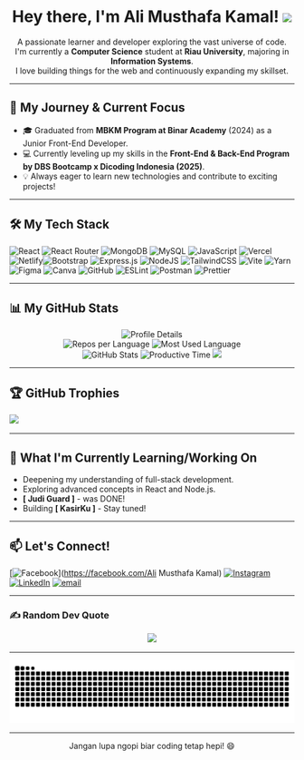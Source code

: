 
<div align="center">
  <h1><b>Hey there, I'm Ali Musthafa Kamal!</b> <img src="https://media.giphy.com/media/hvRJCLFzcasrR4ia7z/giphy.gif" width="30px"></h1>
  <p>
    A passionate learner and developer exploring the vast universe of code. <br />
    I'm currently a <strong>Computer Science</strong> student at <strong>Riau University</strong>, majoring in <strong>Information Systems</strong>. <br />
    I love building things for the web and continuously expanding my skillset.
  </p>
</div>

---

## 🚀 My Journey & Current Focus

- 🎓 Graduated from **MBKM Program at Binar Academy** (2024) as a Junior Front-End Developer.  
- 💻 Currently leveling up my skills in the **Front-End & Back-End Program by DBS Bootcamp x Dicoding Indonesia (2025)**.  
- 💡 Always eager to learn new technologies and contribute to exciting projects!

---

## 🛠️ My Tech Stack

![React](https://img.shields.io/badge/react-%2320232a.svg?style=flat&logo=react&logoColor=%2361DAFB) ![React Router](https://img.shields.io/badge/React_Router-CA4245?style=flat&logo=react-router&logoColor=white) ![MongoDB](https://img.shields.io/badge/MongoDB-%234ea94b.svg?style=flat&logo=mongodb&logoColor=white) ![MySQL](https://img.shields.io/badge/mysql-4479A1.svg?style=flat&logo=mysql&logoColor=white) ![JavaScript](https://img.shields.io/badge/javascript-%23323330.svg?style=flat&logo=javascript&logoColor=%23F7DF1E) ![Vercel](https://img.shields.io/badge/vercel-%23000000.svg?style=flat&logo=vercel&logoColor=white) ![Netlify](https://img.shields.io/badge/netlify-%23000000.svg?style=flat&logo=netlify&logoColor=#00C7B7)![Bootstrap](https://img.shields.io/badge/bootstrap-%238511FA.svg?style=flat&logo=bootstrap&logoColor=white) ![Express.js](https://img.shields.io/badge/express.js-%23404d59.svg?style=flat&logo=express&logoColor=%2361DAFB) ![NodeJS](https://img.shields.io/badge/node.js-6DA55F?style=flat&logo=node.js&logoColor=white) ![TailwindCSS](https://img.shields.io/badge/tailwindcss-%2338B2AC.svg?style=flat&logo=tailwind-css&logoColor=white) ![Vite](https://img.shields.io/badge/vite-%23646CFF.svg?style=flat&logo=vite&logoColor=white) ![Yarn](https://img.shields.io/badge/yarn-%232C8EBB.svg?style=flat&logo=yarn&logoColor=white) ![Figma](https://img.shields.io/badge/figma-%23F24E1E.svg?style=flat&logo=figma&logoColor=white) ![Canva](https://img.shields.io/badge/Canva-%2300C4CC.svg?style=flat&logo=Canva&logoColor=white) ![GitHub](https://img.shields.io/badge/github-%23121011.svg?style=flat&logo=github&logoColor=white) ![ESLint](https://img.shields.io/badge/ESLint-4B3263?style=flat&logo=eslint&logoColor=white) ![Postman](https://img.shields.io/badge/Postman-FF6C37?style=flat&logo=postman&logoColor=white) ![Prettier](https://img.shields.io/badge/prettier-%23F7B93E.svg?style=flat&logo=prettier&logoColor=black)

---

## 📊 My GitHub Stats

<div align="center">
  <img src="https://github-profile-summary-cards.vercel.app/api/cards/profile-details?username=kamaldev10&theme=moonlight" alt="Profile Details" />
</div>

<div align="center">
  <img src="https://github-profile-summary-cards.vercel.app/api/cards/repos-per-language?username=kamaldev10&theme=moonlight" alt="Repos per Language" />
  <img src="https://github-profile-summary-cards.vercel.app/api/cards/most-commit-language?username=kamaldev10&theme=moonlight" alt="Most Used Language" />
</div>

<div align="center">
  <img src="https://github-profile-summary-cards.vercel.app/api/cards/stats?username=kamaldev10&theme=moonlight" alt="GitHub Stats" />
  <img src="https://github-profile-summary-cards.vercel.app/api/cards/productive-time?username=kamaldev10&theme=moonlight&utcOffset=7" alt="Productive Time" />
<img src="https://nirzak-streak-stats.vercel.app/?user=kamaldev10&theme=radical&hide_border=true"/>
</div>

---

## 🏆 GitHub Trophies
![](https://github-profile-trophy.vercel.app/?username=kamaldev10&theme=radical&no-frame=true&no-bg=false&margin-w=4)

---

## 🌱 What I'm Currently Learning/Working On

- Deepening my understanding of full-stack development.
- Exploring advanced concepts in React and Node.js.
- **[ Judi Guard ]** - was DONE!
- Building **[ KasirKu ]** - Stay tuned!

---

## 📫 Let's Connect!
[![Facebook](https://img.shields.io/badge/Facebook-%231877F2.svg?logo=Facebook&logoColor=white)](https://facebook.com/Ali Musthafa Kamal) [![Instagram](https://img.shields.io/badge/Instagram-%23E4405F.svg?logo=Instagram&logoColor=white)](https://instagram.com/alimusthafa10) [![LinkedIn](https://img.shields.io/badge/LinkedIn-%230077B5.svg?logo=linkedin&logoColor=white)](https://linkedin.com/in/alimusthafakamal) [![email](https://img.shields.io/badge/Email-D14836?logo=gmail&logoColor=white)](mailto:alimusthafakamal@gmail.com) 

---

### ✍️ Random Dev Quote
<p  align="center">
<img src="https://quotes-github-readme.vercel.app/api?type=horizontal&theme=radical"> 
</p>

---
<p align="center">
  <img src="https://raw.githubusercontent.com/kamaldev10/kamaldev10/output/github-contribution-grid-snake.svg" alt="Snake animation" />
</p>

---
<div align="center">
  <p>Jangan lupa ngopi biar coding tetap hepi! 😄</p>
</div>
